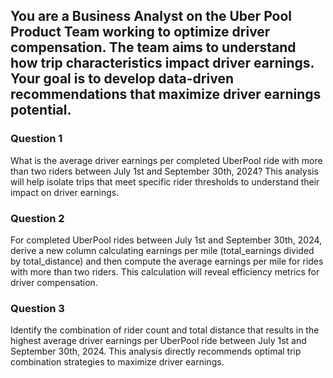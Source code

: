 ## You are a Business Analyst on the Uber Pool Product Team working to optimize driver compensation. The team aims to understand how trip characteristics impact driver earnings. Your goal is to develop data-driven recommendations that maximize driver earnings potential.

### Question 1

What is the average driver earnings per completed UberPool ride with more than two riders between July 1st and September 30th, 2024? This analysis will help isolate trips that meet specific rider thresholds to understand their impact on driver earnings.

### Question 2

For completed UberPool rides between July 1st and September 30th, 2024, derive a new column calculating earnings per mile (total_earnings divided by total_distance) and then compute the average earnings per mile for rides with more than two riders. This calculation will reveal efficiency metrics for driver compensation.

### Question 3

Identify the combination of rider count and total distance that results in the highest average driver earnings per UberPool ride between July 1st and September 30th, 2024. This analysis directly recommends optimal trip combination strategies to maximize driver earnings.
